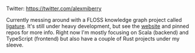 Twitter: https://twitter.com/alexmiberry

Currently messing around with a FLOSS knowledge graph project called [ligature](https://ligature.dev).
It's still under heavy development, but see the [website](https://ligature.dev) and pinned repos for more info.
Right now I'm mostly focusing on Scala (backend) and TypeScript (frontend) but also have a couple of Rust projects under my sleeve.
